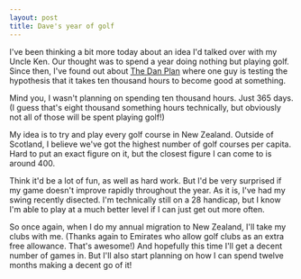```yaml
---
layout: post
title: Dave's year of golf
---
```

I've been thinking a bit more today about an idea I'd talked over with my Uncle Ken. Our thought was to spend a year doing nothing but playing golf. Since then, I've found out about [The Dan Plan](http://thedanplan.com) where one guy is testing the hypothesis that it takes ten thousand hours to become good at something.

Mind you, I wasn't planning on spending ten thousand hours. Just 365 days. (I guess that's eight thousand something hours technically, but obviously not all of those will be spent playing golf!)

My idea is to try and play every golf course in New Zealand. Outside of Scotland, I believe we've got the highest number of golf courses per capita. Hard to put an exact figure on it, but the closest figure I can come to is around 400.

Think it'd be a lot of fun, as well as hard work. But I'd be very surprised if my game doesn't improve rapidly throughout the year. As it is, I've had my swing recently disected. I'm technically still on a 28 handicap, but I know I'm able to play at a much better level if I can just get out more often.

So once again, when I do my annual migration to New Zealand, I'll take my clubs with me. (Thanks again to Emirates who allow golf clubs as an extra free allowance. That's awesome!) And hopefully this time I'll get a decent number of games in. But I'll also start planning on how I can spend twelve months making a decent go of it!
